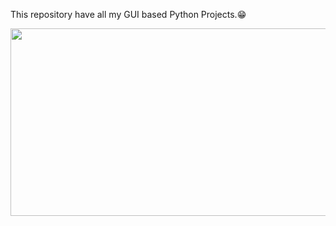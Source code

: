 This repository have all my GUI based Python Projects.😁


<!-- ![image](https://user-images.githubusercontent.com/84950520/169891085-2ba7b374-c283-4953-a708-2ff466f0a724.png) -->


<img src="https://user-images.githubusercontent.com/84950520/169891085-2ba7b374-c283-4953-a708-2ff466f0a724.png" width="700" height="300" />
